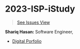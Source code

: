 # 2023-ISP-iStudy
> [See Issues View](https://github.com/users/CSAllenISD/projects/1/views/40?filterQuery=isp%3AiStudy)

**Shariq Hasan:** Software Engineer,
- [Digital Porfolio](https://shariq-h.github.io/)

